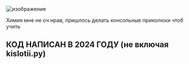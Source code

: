 ![изображение](https://github.com/user-attachments/assets/86f591ac-a539-4807-b3d6-de0ffd91b119)

Химия мне не оч нрав, пришлось делать консольные приколюхи чтоб учить 

## КОД НАПИСАН В 2024 ГОДУ (не включая kislotii.py)
